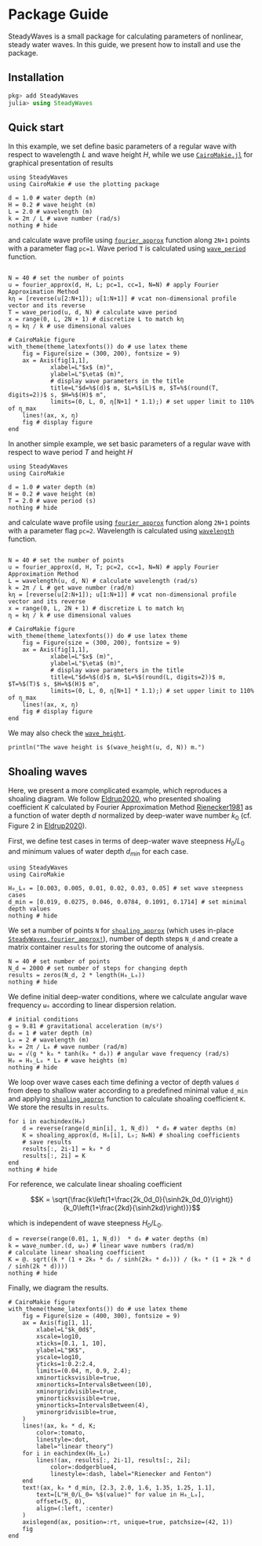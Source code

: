# Package Guide

SteadyWaves is a small package for calculating parameters of nonlinear, steady water waves. In this guide, we present how to install and use the package. 

## Installation

```julia
pkg> add SteadyWaves
julia> using SteadyWaves
```

## Quick start

In this example, we set define basic parameters of a regular wave with respect to wavelength $L$ and wave height $H$, while we use [`CairoMakie.jl`](https://github.com/MakieOrg/Makie.jl) for graphical presentation of results
```@example 1
using SteadyWaves
using CairoMakie # use the plotting package

d = 1.0 # water depth (m)
H = 0.2 # wave height (m)
L = 2.0 # wavelength (m)
k = 2π / L # wave number (rad/s)
nothing # hide
```
and calculate wave profile using [`fourier_approx`](@ref) function along `2N+1` points with a parameter flag `pc=1`. Wave period `T` is calculated using [`wave_period`](@ref) function.
```@example 1

N = 40 # set the number of points
u = fourier_approx(d, H, L; pc=1, cc=1, N=N) # apply Fourier Approximation Method
kη = [reverse(u[2:N+1]); u[1:N+1]] # vcat non-dimensional profile vector and its reverse
T = wave_period(u, d, N) # calculate wave period
x = range(0, L, 2N + 1) # discretize L to match kη
η = kη / k # use dimensional values

# CairoMakie figure
with_theme(theme_latexfonts()) do # use latex theme
    fig = Figure(size = (300, 200), fontsize = 9)
    ax = Axis(fig[1,1], 
            xlabel=L"$x$ (m)",
            ylabel=L"$\eta$ (m)",
            # display wave parameters in the title
            title=L"$d=%$(d)$ m, $L=%$(L)$ m, $T=%$(round(T, digits=2))$ s, $H=%$(H)$ m",
            limits=(0, L, 0, η[N+1] * 1.1);) # set upper limit to 110% of η_max
    lines!(ax, x, η)
    fig # display figure
end
```

In another simple example, we set basic parameters of a regular wave with respect to wave period $T$ and height $H$
```@example 2
using SteadyWaves
using CairoMakie

d = 1.0 # water depth (m)
H = 0.2 # wave height (m)
T = 2.0 # wave period (s)
nothing # hide
```
and calculate wave profile using [`fourier_approx`](@ref) function along `2N+1` points with a parameter flag `pc=2`. Wavelength is calculated using [`wavelength`](@ref) function.
```@example 2

N = 40 # set the number of points
u = fourier_approx(d, H, T; pc=2, cc=1, N=N) # apply Fourier Approximation Method
L = wavelength(u, d, N) # calculate wavelength (rad/s)
k = 2π / L # get wave number (rad/m)
kη = [reverse(u[2:N+1]); u[1:N+1]] # vcat non-dimensional profile vector and its reverse
x = range(0, L, 2N + 1) # discretize L to match kη
η = kη / k # use dimensional values

# CairoMakie figure
with_theme(theme_latexfonts()) do # use latex theme
    fig = Figure(size = (300, 200), fontsize = 9)
    ax = Axis(fig[1,1], 
            xlabel=L"$x$ (m)",
            ylabel=L"$\eta$ (m)",
            # display wave parameters in the title
            title=L"$d=%$(d)$ m, $L=%$(round(L, digits=2))$ m, $T=%$(T)$ s, $H=%$(H)$ m",
            limits=(0, L, 0, η[N+1] * 1.1);) # set upper limit to 110% of η_max
    lines!(ax, x, η)
    fig # display figure
end
```

We may also check the [`wave_height`](@ref).

```@example 2
println("The wave height is $(wave_height(u, d, N)) m.")
```

## Shoaling waves

Here, we present a more complicated example, which reproduces a shoaling diagram. We follow [Eldrup2020](@citet), who presented shoaling coefficient $K$ calculated by Fourier Approximation Method [Rienecker1981](@cite) as a function of water depth $d$ normalized by deep-water wave number $k_0$ (cf. Figure 2 in [Eldrup2020](@cite)).

First, we define test cases in terms of deep-water wave steepness $H_0/L_0$ and minimum values of water depth $d_{min}$ for each case.

```@example 3
using SteadyWaves
using CairoMakie

H₀_L₀ = [0.003, 0.005, 0.01, 0.02, 0.03, 0.05] # set wave steepness cases
d_min = [0.019, 0.0275, 0.046, 0.0784, 0.1091, 0.1714] # set minimal depth values
nothing # hide
```

We set a number of points `N` for [`shoaling_approx`](@ref) (which uses in-place [`SteadyWaves.fourier_approx!`](@ref)), number of depth steps `N_d` and create a matrix container `results` for storing the outcome of analysis.

```@example 3
N = 40 # set number of points
N_d = 2000 # set number of steps for changing depth
results = zeros(N_d, 2 * length(H₀_L₀))
nothing # hide
```

We define initial deep-water conditions, where we calculate angular wave frequency `ω₀` according to linear dispersion relation.

```@example 3
# initial conditions
g = 9.81 # gravitational acceleration (m/s²)
d₀ = 1 # water depth (m)
L₀ = 2 # wavelength (m)
k₀ = 2π / L₀ # wave number (rad/m)
ω₀ = √(g * k₀ * tanh(k₀ * d₀)) # angular wave frequency (rad/s)
H₀ = H₀_L₀ * L₀ # wave heights (m)
nothing # hide
```

We loop over wave cases each time defining a vector of depth values `d` from deep to shallow water according to a predefined minimal value `d_min` and applying [`shoaling_approx`](@ref) function to calculate shoaling coefficient `K`. We store the results in `results`.

```@example 3
for i in eachindex(H₀)
    d = reverse(range(d_min[i], 1, N_d))  * d₀ # water depths (m)
    K = shoaling_approx(d, H₀[i], L₀; N=N) # shoaling coefficients
    # save results
    results[:, 2i-1] = k₀ * d
    results[:, 2i] = K
end
nothing # hide
```

For reference, we calculate linear shoaling coefficient

$$K = \sqrt{\frac{k\left(1+\frac{2k_0d_0}{\sinh2k_0d_0}\right)}{k_0\left(1+\frac{2kd}{\sinh2kd}\right)}}$$

which is independent of wave steepness $H_0/L_0$.

```@example 3
d = reverse(range(0.01, 1, N_d))  * d₀ # water depths (m)
k = wave_number.(d, ω₀) # linear wave numbers (rad/m)
# calculate linear shoaling coefficient
K = @. sqrt((k * (1 + 2k₀ * d₀ / sinh(2k₀ * d₀))) / (k₀ * (1 + 2k * d / sinh(2k * d))))
nothing # hide
```

Finally, we diagram the results.

```@example 3
# CairoMakie figure
with_theme(theme_latexfonts()) do # use latex theme
    fig = Figure(size = (400, 300), fontsize = 9)
    ax = Axis(fig[1, 1], 
        xlabel=L"$k_0d$",
        xscale=log10,
        xticks=[0.1, 1, 10],
        ylabel=L"$K$",
        yscale=log10,
        yticks=1:0.2:2.4,
        limits=(0.04, π, 0.9, 2.4);
        xminorticksvisible=true,
        xminorticks=IntervalsBetween(10),
        xminorgridvisible=true,
        yminorticksvisible=true,
        yminorticks=IntervalsBetween(4),
        yminorgridvisible=true,
    )
    lines!(ax, k₀ * d, K;
        color=:tomato,
        linestyle=:dot,
        label="linear theory")
    for i in eachindex(H₀_L₀)
        lines!(ax, results[:, 2i-1], results[:, 2i];
            color=:dodgerblue4,
            linestyle=:dash, label="Rienecker and Fenton")
    end
    text!(ax, k₀ * d_min, [2.3, 2.0, 1.6, 1.35, 1.25, 1.1],
        text=[L"H_0/L_0= %$(value)" for value in H₀_L₀],
        offset=(5, 0),
        align=(:left, :center)
    )
    axislegend(ax, position=:rt, unique=true, patchsize=(42, 1))
    fig
end
```
